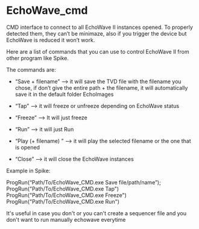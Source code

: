# EchoWave_cmd
CMD interface to connect to all EchoWave II instances opened. To properly detected them, they can’t be minimaze, also if you trigger the device but EchoWave is reduced it won’t work. 

Here are a list of commands that you can use to control EchoWave II from other program like Spike. 

The commands are:

- “Save + filename” —> it will save the TVD file with the filename you chose, if don’t give the entire path + the filename, it will automatically save it in the default folder EchoImages

- “Tap” —> it will freeze or unfreeze depending on EchoWave status

- “Freeze” —> It will just freeze 

- “Run” —> it will just Run

- “Play (+ filename) ” —> it will play the selected filename or the one that is opened 

- “Close” —> it will close the EchoWave instances

Example in Spike:

ProgRun(“Path/To/EchoWave_CMD.exe Save file/path/name”);
ProgRun("Path/To/EchoWave_CMD.exe Tap")
ProgRun("Path/To/EchoWave_CMD.exe Freeze")
ProgRun("Path/To/EchoWave_CMD.exe Run")


It's useful in case you don't or you can't create a sequencer file and you don't want to run manually echowave everytime
